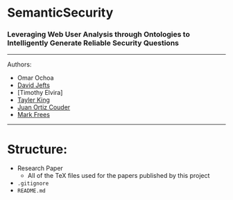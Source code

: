 # SemanticSecurity
### Leveraging Web User Analysis through Ontologies to Intelligently Generate Reliable Security Questions

***

Authors:
- Omar Ochoa
- [David Jefts](https://www.github.com/elkshadow5)
- [Timothy Elvira]
- [Tayler King](https://www.github.com/PikaChuBolt)
- [Juan Ortiz Couder](https://www.github.com/ortizcoj)
- [Mark Frees](https://github.com/SHOTOVERICE)

***

# Structure:
- Research Paper
  - All of the TeX files used for the papers published by this project
- `.gitignore`
- `README.md`
